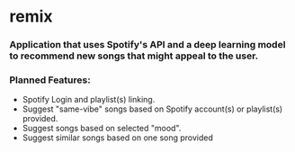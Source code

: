 # remix
### Application that uses Spotify's API and a deep learning model to recommend new songs that might appeal to the user. 
### Planned Features:
<ul>
  <li>Spotify Login and playlist(s) linking.</li>
  <li>Suggest "same-vibe" songs based on Spotify account(s) or playlist(s) provided.</li>
  <li>Suggest songs based on selected "mood".</li>
  <li>Suggest similar songs based on one song provided</li>
</ul>
